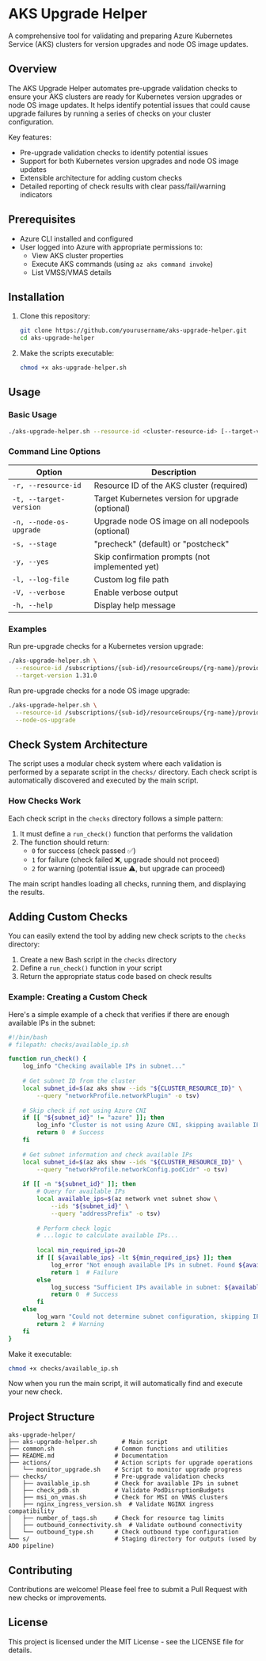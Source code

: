 # AKS Upgrade Helper

A comprehensive tool for validating and preparing Azure Kubernetes Service (AKS) clusters for version upgrades and node OS image updates.

## Overview

The AKS Upgrade Helper automates pre-upgrade validation checks to ensure your AKS clusters are ready for Kubernetes version upgrades or node OS image updates. It helps identify potential issues that could cause upgrade failures by running a series of checks on your cluster configuration.

Key features:
- Pre-upgrade validation checks to identify potential issues
- Support for both Kubernetes version upgrades and node OS image updates
- Extensible architecture for adding custom checks
- Detailed reporting of check results with clear pass/fail/warning indicators

## Prerequisites

- Azure CLI installed and configured
- User logged into Azure with appropriate permissions to:
  - View AKS cluster properties
  - Execute AKS commands (using `az aks command invoke`)
  - List VMSS/VMAS details

## Installation

1. Clone this repository:
   ```bash
   git clone https://github.com/yourusername/aks-upgrade-helper.git
   cd aks-upgrade-helper
   ```

2. Make the scripts executable:
   ```bash
   chmod +x aks-upgrade-helper.sh
   ```

## Usage

### Basic Usage

```bash
./aks-upgrade-helper.sh --resource-id <cluster-resource-id> [--target-version <version> | --node-os-upgrade]
```

### Command Line Options

| Option | Description |
|--------|-------------|
| `-r, --resource-id` | Resource ID of the AKS cluster (required) |
| `-t, --target-version` | Target Kubernetes version for upgrade (optional) |
| `-n, --node-os-upgrade` | Upgrade node OS image on all nodepools (optional) |
| `-s, --stage` | "precheck" (default) or "postcheck" |
| `-y, --yes` | Skip confirmation prompts (not implemented yet) |
| `-l, --log-file` | Custom log file path |
| `-V, --verbose` | Enable verbose output |
| `-h, --help` | Display help message |

### Examples

Run pre-upgrade checks for a Kubernetes version upgrade:
```bash
./aks-upgrade-helper.sh \
  --resource-id /subscriptions/{sub-id}/resourceGroups/{rg-name}/providers/Microsoft.ContainerService/managedClusters/{cluster-name} \
  --target-version 1.31.0
```

Run pre-upgrade checks for a node OS image upgrade:
```bash
./aks-upgrade-helper.sh \
  --resource-id /subscriptions/{sub-id}/resourceGroups/{rg-name}/providers/Microsoft.ContainerService/managedClusters/{cluster-name} \
  --node-os-upgrade
```

## Check System Architecture

The script uses a modular check system where each validation is performed by a separate script in the `checks/` directory. Each check script is automatically discovered and executed by the main script.

### How Checks Work

Each check script in the `checks` directory follows a simple pattern:

1. It must define a `run_check()` function that performs the validation
2. The function should return:
   - `0` for success (check passed ✅)
   - `1` for failure (check failed ❌, upgrade should not proceed)
   - `2` for warning (potential issue ⚠️, but upgrade can proceed)

The main script handles loading all checks, running them, and displaying the results.

## Adding Custom Checks

You can easily extend the tool by adding new check scripts to the `checks` directory:

1. Create a new Bash script in the `checks` directory
2. Define a `run_check()` function in your script
3. Return the appropriate status code based on check results

### Example: Creating a Custom Check

Here's a simple example of a check that verifies if there are enough available IPs in the subnet:

```bash
#!/bin/bash
# filepath: checks/available_ip.sh

function run_check() {
    log_info "Checking available IPs in subnet..."
    
    # Get subnet ID from the cluster
    local subnet_id=$(az aks show --ids "${CLUSTER_RESOURCE_ID}" \
        --query "networkProfile.networkPlugin" -o tsv)
    
    # Skip check if not using Azure CNI
    if [[ "${subnet_id}" != "azure" ]]; then
        log_info "Cluster is not using Azure CNI, skipping available IP check"
        return 0  # Success
    fi
    
    # Get subnet information and check available IPs
    local subnet_id=$(az aks show --ids "${CLUSTER_RESOURCE_ID}" \
        --query "networkProfile.networkConfig.podCidr" -o tsv)
    
    if [[ -n "${subnet_id}" ]]; then
        # Query for available IPs
        local available_ips=$(az network vnet subnet show \
            --ids "${subnet_id}" \
            --query "addressPrefix" -o tsv)
        
        # Perform check logic
        # ...logic to calculate available IPs...
        
        local min_required_ips=20
        if [[ ${available_ips} -lt ${min_required_ips} ]]; then
            log_error "Not enough available IPs in subnet. Found ${available_ips}, minimum required: ${min_required_ips}"
            return 1  # Failure
        else
            log_success "Sufficient IPs available in subnet: ${available_ips}"
            return 0  # Success
        fi
    else
        log_warn "Could not determine subnet configuration, skipping IP check"
        return 2  # Warning
    fi
}
```

Make it executable:
```bash
chmod +x checks/available_ip.sh
```

Now when you run the main script, it will automatically find and execute your new check.

## Project Structure

```
aks-upgrade-helper/
├── aks-upgrade-helper.sh       # Main script
├── common.sh                 # Common functions and utilities
├── README.md                 # Documentation
├── actions/                  # Action scripts for upgrade operations
│   └── monitor_upgrade.sh    # Script to monitor upgrade progress
├── checks/                   # Pre-upgrade validation checks
│   ├── available_ip.sh       # Check for available IPs in subnet
│   ├── check_pdb.sh          # Validate PodDisruptionBudgets
│   ├── msi_on_vmas.sh        # Check for MSI on VMAS clusters
│   ├── nginx_ingress_version.sh  # Validate NGINX ingress compatibility
│   ├── number_of_tags.sh     # Check for resource tag limits
│   ├── outbound_connectivity.sh  # Validate outbound connectivity
│   └── outbound_type.sh      # Check outbound type configuration
└── s/                        # Staging directory for outputs (used by ADO pipeline)
```

## Contributing

Contributions are welcome! Please feel free to submit a Pull Request with new checks or improvements.

## License

This project is licensed under the MIT License - see the LICENSE file for details.

